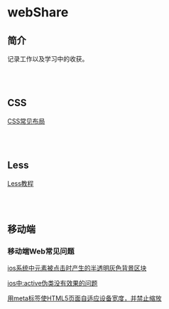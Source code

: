 # webShare

## 简介

记录工作以及学习中的收获。

<br />
<br />

## CSS

[CSS常见布局](./docs/CSS常见布局.MarkDown)

<br />
<br />

## Less

[Less教程](https://www.ibm.com/developerworks/cn/web/1207_zhaoch_lesscss/index.html)

<br />
<br />

## 移动端

### 移动端Web常见问题

[ios系统中元素被点击时产生的半透明灰色背景区块](./docs/ios系统中元素被点击时产生的半透明灰色背景区块.MarkDown)

[ios中:active伪类没有效果的问题](./docs/ios中active伪类没有效果的问题.MarkDown)

[用meta标签使HTML5页面自适应设备宽度，并禁止缩放](./docs/用meta标签使HTML5页面自适应设备宽度，并禁止缩放.MarkDown)

<br />
<br />